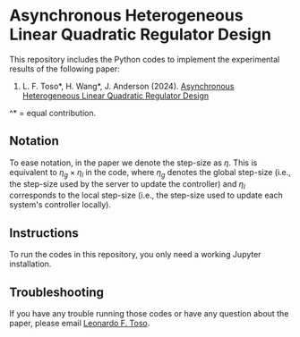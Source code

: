 # Asynchronous Heterogeneous Linear Quadratic Regulator Design

This repository includes the Python codes to implement the experimental results of the following paper:

1) L. F. Toso*, H. Wang*, J. Anderson (2024). [Asynchronous Heterogeneous Linear Quadratic Regulator Design](https://arxiv.org/abs/2404.09061)

^* = equal contribution.

## Notation

To ease notation, in the paper we denote the step-size as $\eta$. This is equivalent to $\eta_g \times \eta_l$ in the code, where $\eta_g$ denotes the global step-size (i.e., the step-size used by the server to update the controller) and $\eta_l$ corresponds to the local step-size (i.e., the step-size used to update each system's controller locally). 

## Instructions

To run the codes in this repository, you only need a working Jupyter installation.

## Troubleshooting

If you have any trouble running those codes or have any question about the paper, please email [Leonardo F. Toso](mailto:lt2879@columbia.edu).
